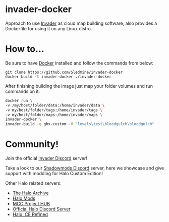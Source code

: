 # invader-docker

Approach to use [Invader](https://github.com/SnowyMouse/invader) as cloud map building software,
also provides a Dockerfile for using it on any Linux distro.

# How to...
Be sure to have [Docker](https://www.docker.com) installed and follow the commands from below:
```
git clone https://github.com/Sledmine/invader-docker
docker build -t invader-docker ./invader-docker
```
After finishing building the image just map your folder volumes and run commands on it:
```bash
docker run \
-v /my/host/folder/data:/home/invader/data \
-v my/host/folder/tags:/home/invader/tags \
-v my/host/folder/maps:/home/invader/maps \
invader-docker \
invader-build -g gbx-custom -H "levels\test\bloodgulch\bloodgulch"
```

# Community!

Join the official [Invader Discord](https://discord.gg/RCX3nvw) server!

Take a look to our [Shadowmods Discord](https://discord.shadowmods.net) server, here we showcase and
give support with modding for Halo Custom Edition!

Other Halo related servers:

- [The Halo Archive](https://discord.gg/9MXmuPPbUG)
- [Halo Mods](https://discord.com/invite/WuurKwr)
- [MCC Project HUB](https://discord.com/invite/q4f7nTt)
- [Official Halo Discord Server](https://discord.com/invite/q4f7nTt)
- [Halo: CE Refined](https://discord.gg/QzSR2xNGzp)